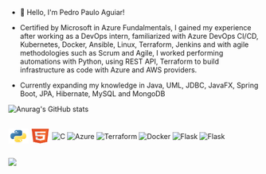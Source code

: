 - 👋 Hello, I'm Pedro Paulo Aguiar!
  
- Certified by Microsoft in Azure Fundalmentals, I gained my experience after working as a DevOps intern, familiarized with Azure
DevOps CI/CD, Kubernetes, Docker, Ansible, Linux, Terraform, Jenkins and with agile methodologies such as Scrum and Agile, I worked performing automations with Python, using REST API, Terraform to build infrastructure as code with Azure and AWS providers.

- Currently expanding my knowledge in Java, UML, JDBC, JavaFX, Spring Boot, JPA, Hibernate, MySQL and MongoDB

![Anurag's GitHub stats](https://github-readme-stats.vercel.app/api?username=PedroPauloAguiar&show_icons=true&theme=radical)

<div style="display: inline_block"><br>
  <img align="center" alt="Python" height="30" width="40" src="https://raw.githubusercontent.com/devicons/devicon/master/icons/python/python-original.svg">
  <img align="center" alt="HTML" height="30" width="40" src="https://raw.githubusercontent.com/devicons/devicon/master/icons/html5/html5-original.svg">
  <img align="center" alt="C" height="30" width="40" src="https://cdn.jsdelivr.net/gh/devicons/devicon/icons/c/c-original.svg">
  <img align="center" alt="Azure" height="30" width="40" src="https://cdn.jsdelivr.net/gh/devicons/devicon/icons/azure/azure-original.svg">
  <img align="center" alt="Terraform" height="30" width="40" src="https://cdn.jsdelivr.net/gh/devicons/devicon/icons/terraform/terraform-original.svg" />
  <img align="center" alt="Docker" height="30" width="40" src="https://cdn.jsdelivr.net/gh/devicons/devicon/icons/docker/docker-original.svg" />
  <img align="center" alt="Flask" height="30" width="40" src="https://cdn.jsdelivr.net/gh/devicons/devicon/icons/flask/flask-original.svg" />
  <img align="center" alt="Flask" height="30" width="40" src="https://cdn.jsdelivr.net/gh/devicons/devicon/icons/linux/linux-original.svg" />
  
</div>

##

<div> 
 

  <a href= "https://www.linkedin.com/in/pedroaguiardev/" target="_blank"><img src="https://img.shields.io/badge/-LinkedIn-%230077B5?style=for-the-badge&logo=linkedin&logoColor=white" target="_blank"></a> 
 
</div>




 
